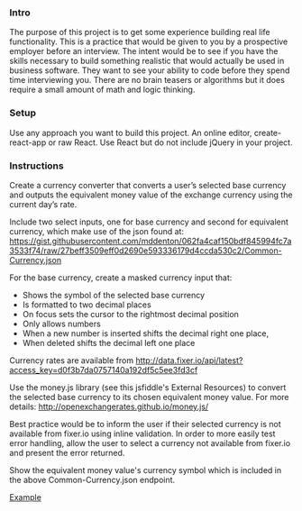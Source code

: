 ### Intro
The purpose of this project is to get some experience building real life functionality. This is a practice that would be given to you by a prospective employer before an interview. The intent would be to see if you have the skills necessary to build something realistic that would actually be used in business software. They want to see your ability to code before they spend time interviewing you. There are no brain teasers or algorithms but it does require a small amount of math and logic thinking.

### Setup
Use any approach you want to build this project. An online editor, create-react-app or raw React.
Use React but do not include jQuery in your project.

### Instructions

Create a currency converter that converts a user’s selected base currency and outputs the equivalent money value of the exchange currency using the current day’s rate.

Include two select inputs, one for base currency and second for equivalent currency, which make use of the json found at:
https://gist.githubusercontent.com/mddenton/062fa4caf150bdf845994fc7a3533f74/raw/27beff3509eff0d2690e593336179d4ccda530c2/Common-Currency.json

For the base currency, create a masked currency input that:
* Shows the symbol of the selected base currency
* Is formatted to two decimal places
* On focus sets the cursor to the rightmost decimal position
* Only allows numbers
* When a new number is inserted shifts the decimal right one place,
* When deleted shifts the decimal left one place

Currency rates are available from http://data.fixer.io/api/latest?access_key=d0f3b7da0757140a192df5c5ee3fd3cf

Use the money.js library (see this jsfiddle's External Resources) to convert the selected base currency to its chosen equivalent money value. 
For more details: http://openexchangerates.github.io/money.js/

Best practice would be to inform the user if their selected currency is not available from fixer.io using inline validation. 
In order to more easily test error handling, allow the user to select a currency not available from fixer.io and present the error returned.
 
Show the equivalent money value's currency symbol which is included in the above Common-Currency.json endpoint.



[Example](https://plnkr.co/edit/Ap0oLDcb3vt1eLAnEUxe?p=preview)
